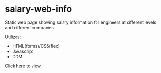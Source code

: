 # salary-web-info
Static web page showing salary information for engineers at different levels and different companies.

Utilizes:
- HTML(forms)/CSS(flex)
- Javascript
- DOM 


Click [here](http://www.andrewpham.ca/salary-web-info/) to view.

